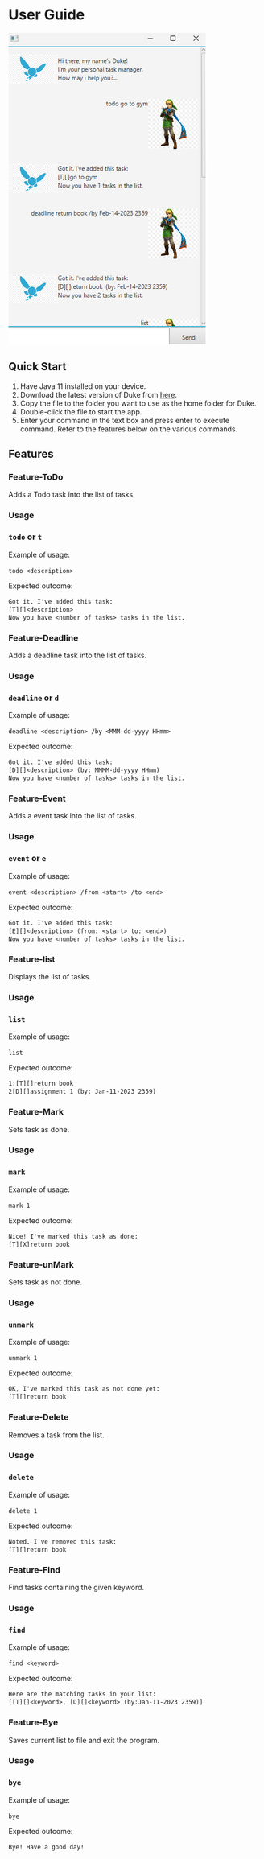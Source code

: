 # User Guide
![Ui.png](Ui.png)
## Quick Start
1. Have Java 11 installed on your device.
2. Download the latest version of Duke from [here](https://github.com/runoutofit/ip/releases).
3. Copy the file to the folder you want to use as the home folder for Duke.
4. Double-click the file to start the app.
5. Enter your command in the text box and press enter to execute command. Refer to the features below on the various commands.
## Features 

### Feature-ToDo

Adds a Todo task into the list of tasks.

### Usage

### `todo` or `t`

Example of usage: 

`todo <description>`

Expected outcome:

```
Got it. I've added this task:
[T][]<description>
Now you have <number of tasks> tasks in the list.
```
### Feature-Deadline

Adds a deadline task into the list of tasks.

### Usage

### `deadline` or `d`

Example of usage:

`deadline <description> /by <MMM-dd-yyyy HHmm>`

Expected outcome:

```
Got it. I've added this task:
[D][]<description> (by: MMMM-dd-yyyy HHmm)
Now you have <number of tasks> tasks in the list.
```
### Feature-Event

Adds a event task into the list of tasks.

### Usage

### `event` or `e`

Example of usage:

`event <description> /from <start> /to <end>`

Expected outcome:

```
Got it. I've added this task:
[E][]<description> (from: <start> to: <end>)
Now you have <number of tasks> tasks in the list.
```
### Feature-list

Displays the list of tasks.

### Usage

### `list`

Example of usage:

`list`

Expected outcome:

```
1:[T][]return book
2[D][]assignment 1 (by: Jan-11-2023 2359)
```
### Feature-Mark

Sets task as done.

### Usage

### `mark`

Example of usage:

`mark 1`

Expected outcome:

```
Nice! I've marked this task as done:
[T][X]return book
```
### Feature-unMark

Sets task as not done.

### Usage

### `unmark`

Example of usage:

`unmark 1`

Expected outcome:

```
OK, I've marked this task as not done yet:
[T][]return book
```
### Feature-Delete

Removes a task from the list.

### Usage

### `delete`

Example of usage:

`delete 1`

Expected outcome:

```
Noted. I've removed this task:
[T][]return book
```
### Feature-Find

Find tasks containing the given keyword.

### Usage

### `find`

Example of usage:

`find <keyword>`

Expected outcome:

```
Here are the matching tasks in your list:
[[T][]<keyword>, [D][]<keyword> (by:Jan-11-2023 2359)]
```
### Feature-Bye

Saves current list to file and exit the program.

### Usage

### `bye`

Example of usage:

`bye`

Expected outcome:

```
Bye! Have a good day!
```